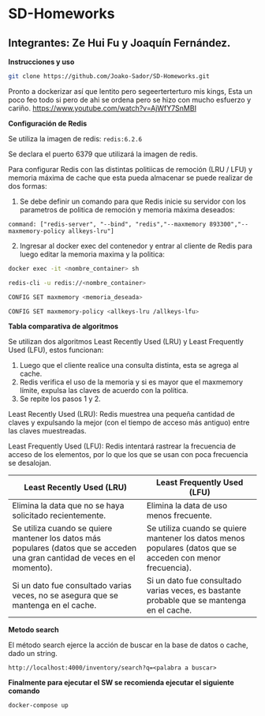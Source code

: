 ﻿# SD-Homeworks
## Integrantes: Ze Hui Fu y Joaquín Fernández.
**Instrucciones y uso**
```bash
git clone https://github.com/Joako-Sador/SD-Homeworks.git
```
Pronto a dockerizar así que lentito pero segeerterterturo mis kings, Esta un poco feo todo si pero de ahi se ordena pero se hizo con mucho esfuerzo y cariño.
https://www.youtube.com/watch?v=AjWfY7SnMBI

**Configuración de Redis**

Se utiliza la imagen de redis: ```redis:6.2.6```

Se declara el puerto 6379 que utilizará la imagen de redis.

Para configurar Redis con las distintas politiicas de remoción (LRU / LFU) y memoria máxima de cache que esta pueda almacenar se puede realizar de dos formas:

1. Se debe definir un comando para que Redis inicie su servidor con los parametros de politica de remoción y memoria máxima deseados:

```docker
command: ["redis-server", "--bind", "redis","--maxmemory 893300","--maxmemory-policy allkeys-lru"]
```

2. Ingresar al docker exec del contenedor y entrar al cliente de Redis para luego editar la memoria maxima y la politica:
```bash
docker exec -it <nombre_container> sh
```
```bash
redis-cli -u redis://<nombre_container>
```
```bash
CONFIG SET maxmemory <memoria_deseada>
```
```bash
CONFIG SET maxmemory-policy <allkeys-lru /allkeys-lfu>
```


**Tabla comparativa de algoritmos**

Se utilizan dos algoritmos Least Recently Used (LRU) y Least Frequently Used (LFU), estos funcionan:

1) Luego que el cliente realice una consulta distinta, esta se agrega al cache.
2) Redis verifica el uso de la memoria y si es mayor que el maxmemory límite, expulsa las claves de acuerdo con la política.
3) Se repite los pasos 1 y 2.

Least Recently Used (LRU): Redis muestrea una pequeña cantidad de claves y expulsando la mejor (con el tiempo de acceso más antiguo) entre las claves muestreadas.

Least Frequently Used (LFU): Redis intentará rastrear la frecuencia de acceso de los elementos, por lo que los que se usan con poca frecuencia se desalojan.


Least Recently Used (LRU)        | Least Frequently Used (LFU)
---------------------------------| ---------------------------
Elimina la data que no se haya solicitado recientemente.| Elimina la data de uso menos frecuente.
Se utiliza cuando se quiere mantener los datos más populares (datos que se acceden una gran cantidad de veces en el momento). | Se utiliza cuando se quiere mantener los datos menos populares (datos que se acceden con menor frecuencia).
Si un dato fue consultado varias veces, no se asegura que se mantenga en el cache. | Si un dato fue consultado varias veces, es bastante probable que se mantenga en el cache.

**Metodo search**

El método search ejerce la acción de buscar en la base de datos o cache, dado un string.

```
http://localhost:4000/inventory/search?q=<palabra a buscar>
```
**Finalmente para ejecutar el SW se recomienda ejecutar el siguiente comando**
```sh
docker-compose up
```
